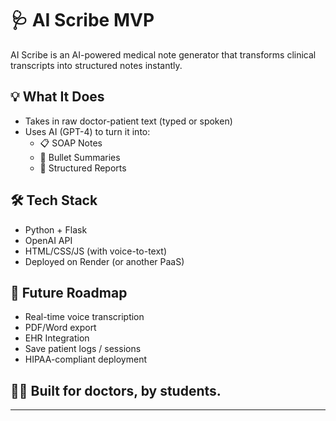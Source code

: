 # 🩺 AI Scribe MVP

AI Scribe is an AI-powered medical note generator that transforms clinical transcripts into structured notes instantly.

## 💡 What It Does

- Takes in raw doctor-patient text (typed or spoken)
- Uses AI (GPT-4) to turn it into:
  - 📋 SOAP Notes
  - 📝 Bullet Summaries
  - 📄 Structured Reports



## 🛠 Tech Stack

- Python + Flask
- OpenAI API
- HTML/CSS/JS (with voice-to-text)
- Deployed on Render (or another PaaS)

## 🧠 Future Roadmap

- Real-time voice transcription
- PDF/Word export
- EHR Integration
- Save patient logs / sessions
- HIPAA-compliant deployment



## 👨‍⚕️ Built for doctors, by students.

---

